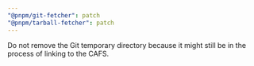 ```yaml
---
"@pnpm/git-fetcher": patch
"@pnpm/tarball-fetcher": patch
---
```


Do not remove the Git temporary directory because it might still be in the process of linking to the CAFS.
